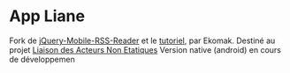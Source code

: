 # App Liane
Fork de  [jQuery-Mobile-RSS-Reader](https://github.com/Ekomak/Jquery-Mobile-RSS-Reader) et le [tutoriel](http://actus.publika.fr/2013/03/jquery-mobile-developper-lecteur-rss/), par Ekomak.
Destiné au projet [Liaison des Acteurs Non Etatiques](http://rcliane.cerap-inades.org)
Version native (android) en cours de développemen
